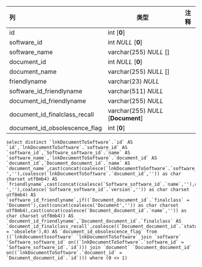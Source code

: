 | 列                            | 类型                               | 注释 |
| :---------------------------- | ---------------------------------- | ---- |
| id                            | int [**0**]                        |      |
| software_id                   | int *NULL* [**0**]                 |      |
| software_name                 | varchar(255) *NULL* []             |      |
| document_id                   | int *NULL* [**0**]                 |      |
| document_name                 | varchar(255) *NULL* []             |      |
| friendlyname                  | varchar(23) *NULL*                 |      |
| software_id_friendlyname      | varchar(511) *NULL*                |      |
| document_id_friendlyname      | varchar(255) *NULL*                |      |
| document_id_finalclass_recall | varchar(255) *NULL* [**Document**] |      |
| document_id_obsolescence_flag | int [**0**]                        |      |

```
select distinct `lnkDocumentToSoftware`.`id` AS `id`,`lnkDocumentToSoftware`.`software_id` AS `software_id`,`Software_software_id`.`name` AS `software_name`,`lnkDocumentToSoftware`.`document_id` AS `document_id`,`Document_document_id`.`name` AS `document_name`,cast(concat(coalesce(`lnkDocumentToSoftware`.`software_id`,''),coalesce(' ',''),coalesce(`lnkDocumentToSoftware`.`document_id`,'')) as char charset utf8mb4) AS `friendlyname`,cast(concat(coalesce(`Software_software_id`.`name`,''),coalesce(' ',''),coalesce(`Software_software_id`.`version`,'')) as char charset utf8mb4) AS `software_id_friendlyname`,if((`Document_document_id`.`finalclass` = 'Document'),cast(concat(coalesce('Document','')) as char charset utf8mb4),cast(concat(coalesce(`Document_document_id`.`name`,'')) as char charset utf8mb4)) AS `document_id_friendlyname`,`Document_document_id`.`finalclass` AS `document_id_finalclass_recall`,coalesce((`Document_document_id`.`status` = 'obsolete'),0) AS `document_id_obsolescence_flag` from ((`lnkdocumenttosoftware` `lnkDocumentToSoftware` join `software` `Software_software_id` on((`lnkDocumentToSoftware`.`software_id` = `Software_software_id`.`id`))) join `document` `Document_document_id` on((`lnkDocumentToSoftware`.`document_id` = `Document_document_id`.`id`))) where (0 <> 1)
```

